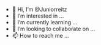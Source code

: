 - 👋 Hi, I’m @Juniorreitz
- 👀 I’m interested in ...
- 🌱 I’m currently learning ...
- 💞️ I’m looking to collaborate on ...
- 📫 How to reach me ...

<!---
Juniorreitz/Juniorreitz is a ✨ special ✨ repository because its `README.md` (this file) appears on your GitHub profile.
You can click the Preview link to take a look at your changes.
--->
